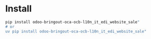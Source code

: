 # Install

```bash
pip install odoo-bringout-oca-ocb-l10n_it_edi_website_sale"
# or
uv pip install odoo-bringout-oca-ocb-l10n_it_edi_website_sale"
```
